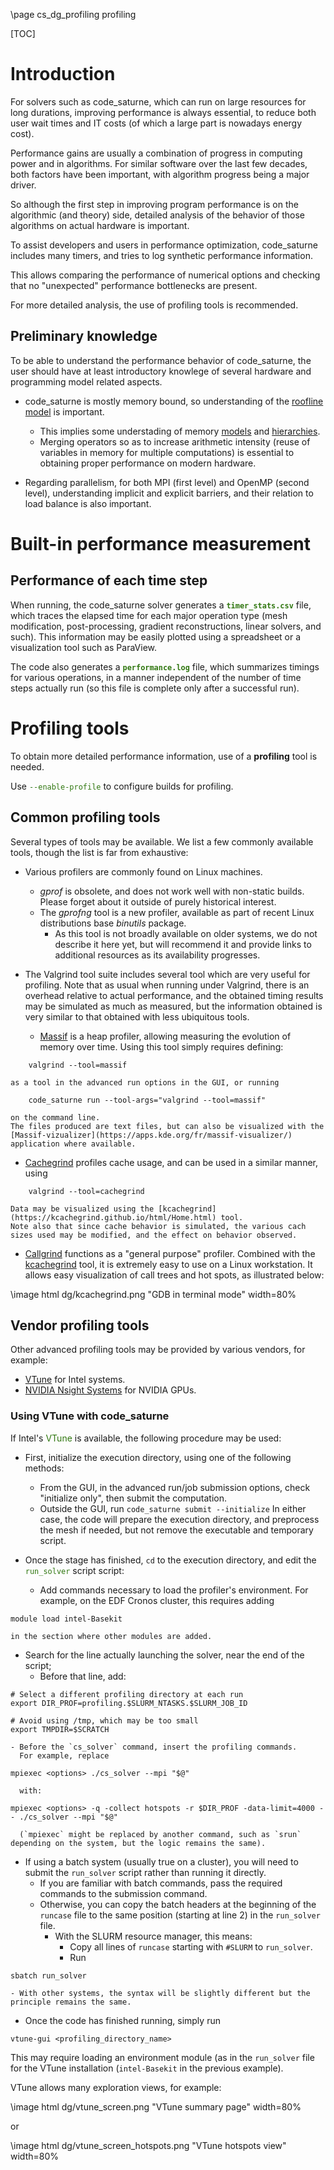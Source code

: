 <!--
  This file is part of code_saturne, a general-purpose CFD tool.

  Copyright (C) 1998-2023 EDF S.A.

  This program is free software; you can redistribute it and/or modify it under
  the terms of the GNU General Public License as published by the Free Software
  Foundation; either version 2 of the License, or (at your option) any later
  version.

  This program is distributed in the hope that it will be useful, but WITHOUT
  ANY WARRANTY; without even the implied warranty of MERCHANTABILITY or FITNESS
  FOR A PARTICULAR PURPOSE.  See the GNU General Public License for more
  details.

  You should have received a copy of the GNU General Public License along with
  this program; if not, write to the Free Software Foundation, Inc., 51 Franklin
  Street, Fifth Floor, Boston, MA 02110-1301, USA.
-->

<!--

Colors
------

blueedf          rgb(0,91,187)
blueedf_light    rgb(0,91,187)
blueedf_dark     rgb(9,53,122)

greenedf         rgb(0,158,47)
greenedf_light   rgb(127,175,16)
greenbed_dark    rgb(48,119,16)

orangeedf        rgb(255,160,47)
orangeedf_light  rgb(255,122,0)
orangeedf_dark   rgb(254,88,21)

antiquewhite  rgb(0.98, 0.92, 0.84)
whitesmoke    rgb(0.96, 0.96, 0.96)

-->

\page cs_dg_profiling profiling

[TOC]

Introduction
============

For solvers such as code_saturne, which can run on large resources for
long durations, improving performance is always essential, to reduce
both user wait times and IT costs (of which a large part is nowadays
energy cost).

Performance gains are usually a combination of progress in computing power and in algorithms. For similar software over the last few decades, both factors have been important, with algorithm progress being a major driver.

So although the first step in improving program performance is on the algorithmic (and theory) side, detailed analysis of the behavior of those algorithms on actual hardware is important.

To assist developers and users in performance optimization, code_saturne includes many timers, and tries to log synthetic performance information.

This allows comparing the performance of numerical options and checking that no "unexpected" performance bottlenecks are present.

For more detailed analysis, the use of profiling tools is recommended.

Preliminary knowledge
---------------------

To be able to understand the performance behavior of code_saturne, the user should have at least introductory knowlege of several hardware and programming model related aspects.

- code_saturne is mostly memory bound, so understanding of the [roofline model](https://en.wikipedia.org/wiki/Roofline_model) is important.
  * This implies some understading of memory [models](https://en.wikipedia.org/wiki/Memory_model_(programming)) and [hierarchies](https://en.wikipedia.org/wiki/Memory_hierarchy).
  * Merging operators so as to increase arithmetic intensity (reuse of variables in memory for multiple computations) is essential to obtaining proper performance on modern hardware.

- Regarding parallelism, for both MPI (first level) and OpenMP (second level), understanding implicit and explicit barriers, and their relation to load balance is also important.

Built-in performance measurement
================================

Performance of each time step
-----------------------------

When running, the code_saturne solver generates a <span style="color:rgb(48,119,16)"><b>`timer_stats.csv`</b></span> file, which traces the elapsed time for each major operation type (mesh modification, post-processing, gradient reconstructions, linear solvers, and such). This information may be easily plotted using a spreadsheet or a visualization tool such as ParaView.

The code also generates a <span style="color:rgb(48,119,16)"><b>`performance.log`</b></span> file, which summarizes timings for various operations, in a manner independent of the number of time steps actually run (so this file is complete only after a successful run).

Profiling tools
===============

To obtain more detailed performance information, use of a **profiling** tool is needed.

Use <span style="color:rgb(48,119,16)">`--enable-profile`</span>
to configure builds for profiling.

Common profiling tools
----------------------

Several types of tools may be available. We list a few commonly available tools, though the list is far from exhaustive:

- Various profilers are commonly found on Linux machines.
  - *gprof* is obsolete, and does not work well with non-static builds. Please forget about it outside of purely historical interest.
  - The *gprofng* tool is a new profiler, available as part of recent Linux distributions base *binutils* package.
    * As this tool is not broadly available on older systems, we do not describe it here yet, but will recommend it and provide links to additional resources as its availability progresses.

- The Valgrind tool suite includes several tool which are very useful for profiling. Note that as usual when running under Valgrind, there is an overhead relative to actual performance, and the obtained timing results may be simulated as much as measured, but the information obtained is very similar to that obtained with less ubiquitous tools.

  - [Massif](https://valgrind.org/info/tools.html#massif) is a heap profiler,
    allowing measuring the evolution of memory over time.
    Using this tool simply requires defining:
```
    valgrind --tool=massif
```
    as a tool in the advanced run options in the GUI, or running
```
    code_saturne run --tool-args="valgrind --tool=massif"
```
    on the command line.
    The files produced are text files, but can also be visualized with the [Massif-vizualizer](https://apps.kde.org/fr/massif-visualizer/) application where available.

  - [Cachegrind](https://valgrind.org/info/tools.html#cachegrind) profiles cache usage, and can be used in a similar manner, using
```
    valgrind --tool=cachegrind
```
    Data may be visualized using the [kcachegrind](https://kcachegrind.github.io/html/Home.html) tool.
    Note also that since cache behavior is simulated, the various cach sizes used may be modified, and the effect on behavior observed.

  - [Callgrind](https://valgrind.org/docs/manual/cl-manual.html) functions as a "general purpose" profiler. Combined with the [kcachegrind](https://kcachegrind.github.io/html/Home.html) tool, it is extremely easy to use on a Linux workstation. It allows easy visualization of call trees and hot spots, as illustrated below:

  \image html dg/kcachegrind.png "GDB in terminal mode" width=80%

Vendor profiling tools
------------------------

Other advanced profiling tools may be provided by various vendors, for example:
- [VTune](https://www.intel.com/content/www/us/en/developer/tools/oneapi/vtune-profiler-documentation.html) for Intel systems.
- [NVIDIA Nsight Systems](https://developer.nvidia.com/nsight-systems) for NVIDIA GPUs.

### Using VTune with code_saturne

If Intel's <span style="color: rgb(48,119,16)">VTune</span> is available, the following procedure may be used:

- First, initialize the execution directory, using one of the following methods:
  - From the GUI, in the advanced run/job submission options, check "initialize only", then submit the computation.
  - Outside the GUI, run `code_saturne submit --initialize`
  In either case, the code will prepare the execution directory,
  and preprocess the mesh if needed, but not remove the executable and temporary script.

- Once the stage has finished, `cd` to the execution directory, and edit the <span style="color: rgb(48,119,16)">`run_solver`</span> script script:
  - Add commands necessary to load the profiler's environment.
    For example, on the EDF Cronos cluster, this requires adding
```{.sh}
module load intel-Basekit
```
    in the section where other modules are added.
  - Search for the line actually launching the solver, near the end of the script;
    * Before that line, add:
```{.sh}
# Select a different profiling directory at each run
export DIR_PROF=profiling.$SLURM_NTASKS.$SLURM_JOB_ID

# Avoid using /tmp, which may be too small
export TMPDIR=$SCRATCH
```
    - Before the `cs_solver` command, insert the profiling commands.
      For example, replace
```{.sh}
mpiexec <options> ./cs_solver --mpi "$@"
```
      with:
```{.sh}
mpiexec <options> -q -collect hotspots -r $DIR_PROF -data-limit=4000 -- ./cs_solver --mpi "$@"
```
      (`mpiexec` might be replaced by another command, such as `srun` depending on the system, but the logic remains the same).

- If using a batch system (usually true on a cluster), you will need to submit the `run_solver` script rather than running it directly.
  * If you are familiar with batch commands, pass the required commands to the submission command.
  * Otherwise, you can copy the batch headers at the beginning of the `runcase` file to the same position (starting at line 2) in the `run_solver` file.
    - With the SLURM resource manager, this means:
      * Copy all lines of `runcase` starting with `#SLURM` to `run_solver`.
      * Run
```{.sh}
sbatch run_solver
```
    - With other systems, the syntax will be slightly different but the principle remains the same.

- Once the code has finished running, simply run
```{.sh}
vtune-gui <profiling_directory_name>
```
This may require loading an environment module (as in the `run_solver` file for the VTune installation (`intel-Basekit` in the previous example).

VTune allows many exploration views, for example:

\image html dg/vtune_screen.png "VTune summary page" width=80%

or

\image html dg/vtune_screen_hotspots.png "VTune hotspots view" width=80%
